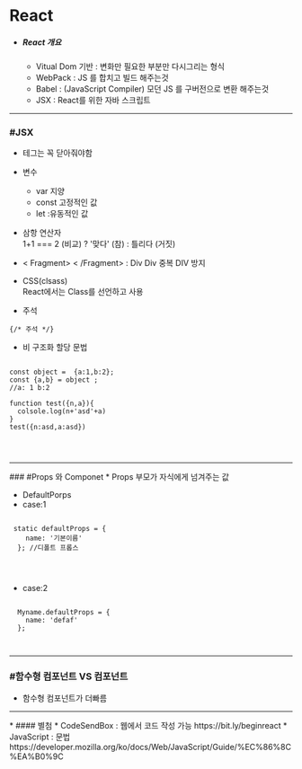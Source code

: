 
# __React__
* ##### React 개요
  * Vitual Dom 기반 : 변화만 필요한 부분만 다시그리는 형식
  * WebPack : JS 를 합치고 빌드 해주는것
  * Babel : (JavaScript Compiler) 모던 JS 를 구버전으로 변환 해주는것
  * JSX : React를 위한 자바 스크립트

<hr></hr>

  ### #JSX
   *  테그는 꼭 닫아줘야함

   * 변수
      * var  지양
      * const 고정적인 값
      * let :유동적인 값    


   * 삼항 연산자  
     1+1 === 2 (비교) ? '맞다' (참) : 틀리다 (거짓)

   * < Fragment>  < /Fragment> : Div Div 중복 DIV 방지

   * CSS(clsass)  
 React에서는 Class를 선언하고 사용



* 주석  

<pre><code>{/* 주석 */}</code></pre>

* 비 구조화 할당 문법

<pre><code>
const object =  {a:1,b:2};
const {a,b} = object ;
//a: 1 b:2

function test({n,a}){
  colsole.log(n+'asd'+a)
}
test({n:asd,a:asd})



</code></pre>



<hr></hr>
 ### #Props 와 Componet
 * Props  
 부모가 자식에게 넘겨주는 값

* DefaultPorps
 * case:1  
 <pre><code>
 static defaultProps = {
    name: '기본이름'
  }; //디폴트 프롭스  


  </code></pre>
  *  case:2  
  <pre><code>
  Myname.defaultProps = {
    name: 'defaf'
  };

  </code></pre>




<hr>
</hr>

### #함수형 컴포넌트 VS 컴포넌트

* 함수형 컴포넌트가 더빠름










<hr></hr>
* #### 별첨
 * CodeSendBox : 웹에서 코드 작성 가능 https://bit.ly/beginreact
 * JavaScript : 문법 https://developer.mozilla.org/ko/docs/Web/JavaScript/Guide/%EC%86%8C%EA%B0%9C
